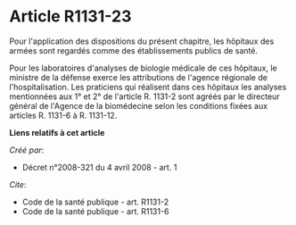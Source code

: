 # Article R1131-23

Pour l'application des dispositions du présent chapitre, les hôpitaux des armées sont regardés comme des établissements
publics de santé. 

Pour les laboratoires d'analyses de biologie médicale de ces hôpitaux, le ministre de la défense exerce les attributions de
l'agence régionale de l'hospitalisation. Les praticiens qui réalisent dans ces hôpitaux les analyses mentionnées aux 1° et 2°
de l'article R. 1131-2 sont agréés par le directeur général de l'Agence de la biomédecine selon les conditions fixées aux
articles R. 1131-6 à R. 1131-12.

**Liens relatifs à cet article**

_Créé par_:

  - Décret n°2008-321 du 4 avril 2008 - art. 1

_Cite_:

  - Code de la santé publique - art. R1131-2
  - Code de la santé publique - art. R1131-6
